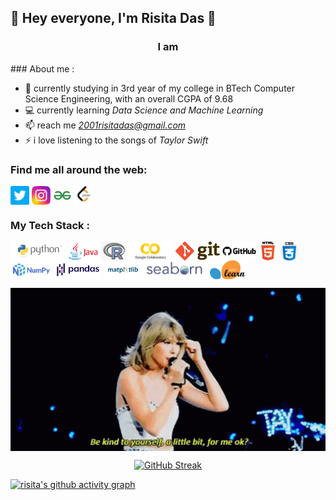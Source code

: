 <!--<h1 align="center">Hiey 👋, I'm Risita das</h1> -->
## 👋 Hey everyone, I'm Risita Das 👋
<h3 align="center">I am </h3>
### About me :

- 🌱 currently studying in 3rd year of my college in BTech Computer Science Engineering, with an overall CGPA of 9.68
- 💻 currently learning *Data Science and Machine Learning*
- 📫 reach me *2001risitadas@gmail.com*
- ⚡ i love listening to the songs of *Taylor Swift*

<!--
<h3 align="left">find me all around the web:</h3>
<p align="left">
<a href="https://twitter.com/@hazelnut_nuts" target="blank"><img align="center" src="https://raw.githubusercontent.com/rahuldkjain/github-profile-readme-generator/master/src/images/icons/Social/twitter.svg" alt="@hazelnut_nuts" height="30" width="40" /></a>
<a href="https://instagram.com/xoxoz.exe" target="blank"><img align="center" src="https://raw.githubusercontent.com/rahuldkjain/github-profile-readme-generator/master/src/images/icons/Social/instagram.svg" alt="xoxoz.exe" height="30" width="40" /></a>
<a href="https://www.hackerrank.com/2001risitadas" target="blank"><img align="center" src="https://raw.githubusercontent.com/rahuldkjain/github-profile-readme-generator/master/src/images/icons/Social/hackerrank.svg" alt="2001risitadas" height="30" width="40" /></a>
</p> -->

### Find me all around the web:

<p align="left">
<a href="https://twitter.com/hazelnut_nuts" target="blank"><img align="center" src="https://github.com/risitadas/risitadas/blob/main/socials/twitter.png" title = "Twitter" alt="" height="30" /></a>
<!--<a href="http://linkedin.com/in/" target="blank"><img align="center" src="https://github.com.png" alt="" height="30" /></a> -->
<a href="https://www.instagram.com/xoxoz.exe/" target="blank"><img align="center" src="https://github.com/risitadas/risitadas/blob/main/socials/instagram.png" title = "Instagram" alt="" height="30" /></a>
<a href="https://auth.geeksforgeeks.org/user/risita17das/practice" target="blank"><img align="center" src="https://github.com/risitadas/risitadas/blob/main/socials/geeksforgeeks.png" title = "GeeksforGeeks" alt="" height="30" /></a>
<a href="https://leetcode.com/profile/account/" target="blank"><img align="center" src="https://github.com/risitadas/risitadas/blob/main/socials/leetcode.png" title = "LeetCode" alt="" height="30" /></a> 
  
</p>

### My Tech Stack : 
<a href=" " target="blank"><img align="center" src="https://github.com/risitadas/risitadas/blob/main/tech-stack/python.png" height="30" /></a> 
<a href=" " target="blank"><img align="center" src="https://github.com/risitadas/risitadas/blob/main/tech-stack/java.png" height="30" /></a>
<a href=" " target="blank"><img align="center" src="https://github.com/risitadas/risitadas/blob/main/tech-stack/r.png" height="30" /></a>
<a href=" " target="blank"><img align="center" src="https://github.com/risitadas/risitadas/blob/main/tech-stack/colab.png" height="30" /></a> 
<a href=" " target="blank"><img align="center" src="https://github.com/risitadas/risitadas/blob/main/tech-stack/git.png" height="30" /></a>
<a href=" " target="blank"><img align="center" src="https://github.com/risitadas/risitadas/blob/main/tech-stack/github.png" height="30" /></a>
<a href=" " target="blank"><img align="center" src="https://github.com/risitadas/risitadas/blob/main/tech-stack/html.png" height="30" /></a>
<a href=" " target="blank"><img align="center" src="https://github.com/risitadas/risitadas/blob/main/tech-stack/css.png" height="30" /></a>
<a href=" " target="blank"><img align="center" src="https://github.com/risitadas/risitadas/blob/main/tech-stack/numpy.png" height="30" /></a>
<a href=" " target="blank"><img align="center" src="https://github.com/risitadas/risitadas/blob/main/tech-stack/pandas.png" height="30" /></a>
<a href=" " target="blank"><img align="center" src="https://github.com/risitadas/risitadas/blob/main/tech-stack/matplotlib.jpg" height="30" /></a>
<a href=" " target="blank"><img align="center" src="https://github.com/risitadas/risitadas/blob/main/tech-stack/seaborn.png" height="30" /></a>
<a href=" " target="blank"><img align="center" src="https://github.com/risitadas/risitadas/blob/main/tech-stack/scikit-learn.png" height="30" /></a>


<div align="center">
<img hight="300" width="700" alt="GIF" align="center" src="https://github.com/risitadas/risitadas/blob/main/assets/swiftie-taylor-swift.gif">
</div>








<div align="center">
  


</div>

<div align="center">
  
[![GitHub Streak](https://github-readme-streak-stats.herokuapp.com/?user=risitadas&theme=city-lights)](https://git.io/streak-stats)

</div>

[![risita's github activity graph](https://activity-graph.herokuapp.com/graph?username=risitadas&theme=react-dark)](https://github.com/risitadas/github-readme-activity-graph)
